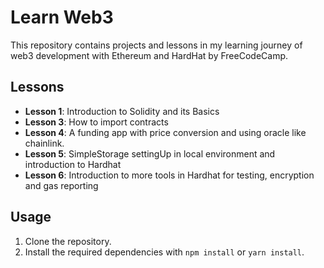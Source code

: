 # Learn Web3

This repository contains projects and lessons in my learning journey of web3 development with Ethereum and HardHat by FreeCodeCamp.

## Lessons

- **Lesson 1**: Introduction to Solidity and its Basics
- **Lesson 3**: How to import contracts
- **Lesson 4**: A funding app with price conversion and using oracle like chainlink.
- **Lesson 5**: SimpleStorage settingUp in local environment and introduction to Hardhat
- **Lesson 6**: Introduction to more tools in Hardhat for testing, encryption and gas reporting

## Usage

1. Clone the repository.
2. Install the required dependencies with `npm install` or `yarn install`.
